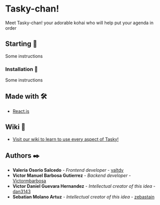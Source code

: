 # Tasky-chan!
Meet Tasky-chan! your adorable kohai who will help put your agenda in order

## Starting 🚀
Some instructions

### Installation 🔧
Some instructions

## Made with 🛠️
* [React.js](https://reactjs.org/) 

## Wiki 📖
* [Visit our wiki to learn to use every aspect of Tasky!](https://github.com/valtdv/TaskyChan/wiki)

## Authors ✒️
* **Valeria Osorio Salcedo** - *Frontend developer* - [valtdv](https://github.com/valtdv)
* **Victor Manuel Barbosa Gutierrez** - *Backend developer* - [Victormbarbosa](https://github.com/Victormbarbosa)
* **Victor Daniel Guevara Hernandez** - *Intellectual creator of this idea* - [dan3143](https://github.com/dan3143)
* **Sebatian Molano Artuz** - *Intellectual creator of this idea* - [zebastain](https://github.com/zebastain)